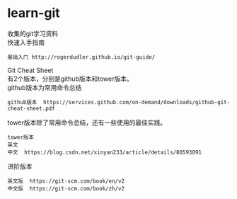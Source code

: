 # learn-git
收集的git学习资料  
快速入手指南  
``` shell
基础入门 http://rogerdudler.github.io/git-guide/
```
Git Cheat Sheet  
有2个版本，分别是github版本和tower版本。  
github版本为常用命令总结  
``` shell
github版本  https://services.github.com/on-demand/downloads/github-git-cheat-sheet.pdf
```
tower版本除了常用命令总结，还有一些使用的最佳实践。  
``` shell
tower版本
英文
中文  https://blog.csdn.net/xinyan233/article/details/80593091
```
进阶版本
``` shell
英文版  https://git-scm.com/book/en/v2
中文版  https://git-scm.com/book/zh/v2
```
